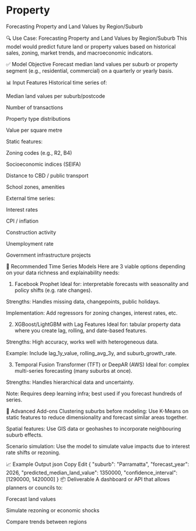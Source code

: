 # Property
Forecasting Property and Land Values by Region/Suburb

🔍 Use Case: Forecasting Property and Land Values by Region/Suburb
This model would predict future land or property values based on historical sales, zoning, market trends, and macroeconomic indicators.

✅ Model Objective
Forecast median land values per suburb or property segment (e.g., residential, commercial) on a quarterly or yearly basis.

📊 Input Features
Historical time series of:

Median land values per suburb/postcode

Number of transactions

Property type distributions

Value per square metre

Static features:

Zoning codes (e.g., R2, B4)

Socioeconomic indices (SEIFA)

Distance to CBD / public transport

School zones, amenities

External time series:

Interest rates

CPI / inflation

Construction activity

Unemployment rate

Government infrastructure projects

🤖 Recommended Time Series Models
Here are 3 viable options depending on your data richness and explainability needs:

1. Facebook Prophet
Ideal for: interpretable forecasts with seasonality and policy shifts (e.g. rate changes).

Strengths: Handles missing data, changepoints, public holidays.

Implementation: Add regressors for zoning changes, interest rates, etc.

2. XGBoost/LightGBM with Lag Features
Ideal for: tabular property data where you create lag, rolling, and date-based features.

Strengths: High accuracy, works well with heterogeneous data.

Example: Include lag_1y_value, rolling_avg_3y, and suburb_growth_rate.

3. Temporal Fusion Transformer (TFT) or DeepAR (AWS)
Ideal for: complex multi-series forecasting (many suburbs at once).

Strengths: Handles hierarchical data and uncertainty.

Note: Requires deep learning infra; best used if you forecast hundreds of series.

🧠 Advanced Add-ons
Clustering suburbs before modeling: Use K-Means on static features to reduce dimensionality and forecast similar areas together.

Spatial features: Use GIS data or geohashes to incorporate neighbouring suburb effects.

Scenario simulation: Use the model to simulate value impacts due to interest rate shifts or rezoning.

📈 Example Output
json
Copy
Edit
{
  "suburb": "Parramatta",
  "forecast_year": 2026,
  "predicted_median_land_value": 1350000,
  "confidence_interval": [1290000, 1420000]
}
📦 Deliverable
A dashboard or API that allows planners or councils to:

Forecast land values

Simulate rezoning or economic shocks

Compare trends between regions


